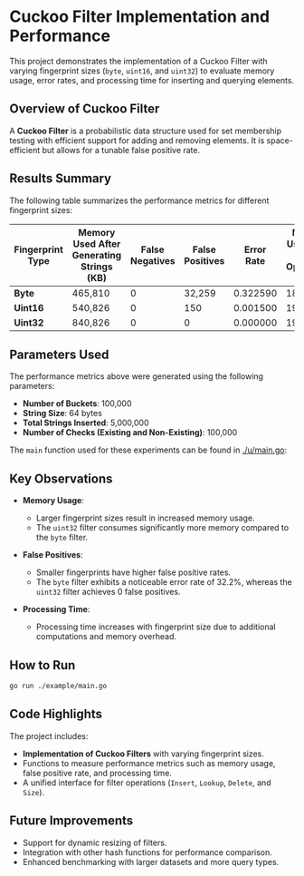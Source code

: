 # Cuckoo Filter Implementation and Performance

This project demonstrates the implementation of a Cuckoo Filter with varying fingerprint sizes (`byte`, `uint16`, and `uint32`) to evaluate memory usage, error rates, and processing time for inserting and querying elements.

## Overview of Cuckoo Filter
A **Cuckoo Filter** is a probabilistic data structure used for set membership testing with efficient support for adding and removing elements. It is space-efficient but allows for a tunable false positive rate.

## Results Summary
The following table summarizes the performance metrics for different fingerprint sizes:

| Fingerprint Type | Memory Used After Generating Strings (KB) | False Negatives | False Positives | Error Rate | Memory Used After All Operations (KB) | Processing Time |
|------------------|-------------------------------------------|-----------------|-----------------|------------|---------------------------------------|-----------------|
| **Byte**         | 465,810                                   | 0               | 32,259          | 0.322590   | 182                                   | 85.110ms        |
| **Uint16**       | 540,826                                   | 0               | 150             | 0.001500   | 198                                   | 93.631ms        |
| **Uint32**       | 840,826                                   | 0               | 0               | 0.000000   | 198                                   | 107.181ms       |

## Parameters Used
The performance metrics above were generated using the following parameters:

- **Number of Buckets**: 100,000
- **String Size**: 64 bytes
- **Total Strings Inserted**: 5,000,000
- **Number of Checks (Existing and Non-Existing)**: 100,000

The `main` function used for these experiments can be found in [./u/main.go](./example/main.go):

## Key Observations
- **Memory Usage**:
  - Larger fingerprint sizes result in increased memory usage.
  - The `uint32` filter consumes significantly more memory compared to the `byte` filter.

- **False Positives**:
  - Smaller fingerprints have higher false positive rates.
  - The `byte` filter exhibits a noticeable error rate of 32.2%, whereas the `uint32` filter achieves 0 false positives.

- **Processing Time**:
  - Processing time increases with fingerprint size due to additional computations and memory overhead.

## How to Run

```bash
go run ./example/main.go
```

## Code Highlights
The project includes:
- **Implementation of Cuckoo Filters** with varying fingerprint sizes.
- Functions to measure performance metrics such as memory usage, false positive rate, and processing time.
- A unified interface for filter operations (`Insert`, `Lookup`, `Delete`, and `Size`).

## Future Improvements
- Support for dynamic resizing of filters.
- Integration with other hash functions for performance comparison.
- Enhanced benchmarking with larger datasets and more query types.
